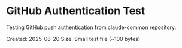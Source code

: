 # GitHub Authentication Test

Testing GitHub push authentication from claude-common repository.

Created: 2025-08-20
Size: Small test file (~100 bytes)